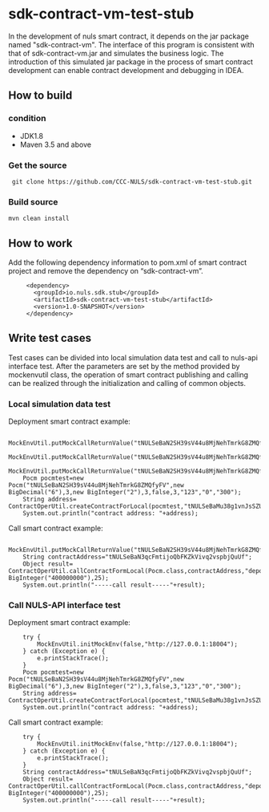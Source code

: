 # sdk-contract-vm-test-stub
In the development of nuls smart contract, it depends on the jar package named "sdk-contract-vm". The interface of this program is consistent with that of sdk-contract-vm.jar and simulates the business logic. The introduction of this simulated jar package in the process of smart contract development can enable contract development and debugging in IDEA.

## How to build
### condition
- JDK1.8 
- Maven 3.5 and above
### Get the source
     git clone https://github.com/CCC-NULS/sdk-contract-vm-test-stub.git

### Build source
    mvn clean install

## How to work
Add the following dependency information to pom.xml of smart contract project and remove the dependency on “sdk-contract-vm”.

         <dependency>
           <groupId>io.nuls.sdk.stub</groupId>
           <artifactId>sdk-contract-vm-test-stub</artifactId>
           <version>1.0-SNAPSHOT</version>
         </dependency>

## Write test cases
Test cases can be divided into local simulation data test and call to nuls-api interface test. After the parameters are set by the method provided by mockenvutil class, the operation of smart contract publishing and calling can be realized through the initialization and calling of common objects.

### Local simulation data test
Deployment smart contract example:

       MockEnvUtil.putMockCallReturnValue("tNULSeBaN2SH39sV44u8MjNehTmrkG8ZMQfyFV","name","testPocm");
       MockEnvUtil.putMockCallReturnValue("tNULSeBaN2SH39sV44u8MjNehTmrkG8ZMQfyFV","decimals","3");
       MockEnvUtil.putMockCallReturnValue("tNULSeBaN2SH39sV44u8MjNehTmrkG8ZMQfyFV","symbol","TEST");
        Pocm pocmtest=new Pocm("tNULSeBaN2SH39sV44u8MjNehTmrkG8ZMQfyFV",new BigDecimal("6"),3,new BigInteger("2"),3,false,3,"123","0","300");
        String address= ContractOperUtil.createContractForLocal(pocmtest,"tNULSeBaMu38g1vnJsSZUCwTDU9GsE5TVNUtpD",25);
        System.out.println("contract address: "+address);

Call smart contract example:

        MockEnvUtil.putMockCallReturnValue("tNULSeBaN2SH39sV44u8MjNehTmrkG8ZMQfyFV","balanceOf","30000000");
        String contractAddress="tNULSeBaN3qcFmtijoQbFKZkVivq2vspbjQuUf";
        Object result= ContractOperUtil.callContractFormLocal(Pocm.class,contractAddress,"depositForOwn",null,"tNULSeBaMu38g1vnJsSZUCwTDU9GsE5TVNUtpD",new BigInteger("400000000"),25);
        System.out.println("-----call result-----"+result);


### Call NULS-API interface test
Deployment smart contract example:

        try {
            MockEnvUtil.initMockEnv(false,"http://127.0.0.1:18004");
        } catch (Exception e) {
            e.printStackTrace();
        }
        Pocm pocmtest=new Pocm("tNULSeBaN2SH39sV44u8MjNehTmrkG8ZMQfyFV",new BigDecimal("6"),3,new BigInteger("2"),3,false,3,"123","0","300");
        String address= ContractOperUtil.createContractForLocal(pocmtest,"tNULSeBaMu38g1vnJsSZUCwTDU9GsE5TVNUtpD",25);
        System.out.println("contract address: "+address);

Call smart contract example:

        try {
            MockEnvUtil.initMockEnv(false,"http://127.0.0.1:18004");
        } catch (Exception e) {
            e.printStackTrace();
        }
        String contractAddress="tNULSeBaN3qcFmtijoQbFKZkVivq2vspbjQuUf";
        Object result= ContractOperUtil.callContractFormLocal(Pocm.class,contractAddress,"depositForOwn",null,"tNULSeBaMu38g1vnJsSZUCwTDU9GsE5TVNUtpD",new BigInteger("400000000"),25);
        System.out.println("-----call result-----"+result);
